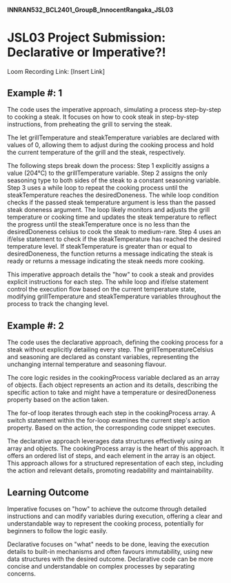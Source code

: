 #### INNRAN532_BCL2401_GroupB_InnocentRangaka_JSL03

# JSL03 Project Submission: Declarative or Imperative?!

Loom Recording Link: [Insert Link]

## Example #: 1 

The code uses the imperative approach, simulating a process step-by-step to cooking a steak. It focuses on how to cook steak in step-by-step instructions, from preheating the grill to serving the steak.

The let grillTemperature and steakTemperature variables are declared with values of 0, allowing them to adjust during the cooking process and hold the current temperature of the grill and the steak, respectively.

The following steps break down the process:
Step 1 explicitly assigns a value (204°C) to the grillTemperature variable. 
Step 2 assigns the only seasoning type to both sides of the steak to a constant seasoning variable. 
Step 3 uses a while loop to repeat the cooking process until the steakTemperature reaches the desiredDoneness. The while loop condition checks if the passed steak temperature argument is less than the passed steak doneness argument. The loop likely monitors and adjusts the grill temperature or cooking time and updates the steak temperature to reflect the progress until the steakTemperature once is no less than the desiredDoneness celsius to cook the steak to medium-rare.
Step 4 uses an if/else statement to check if the steakTemperature has reached the desired temperature level. If steakTemperature is greater than or equal to desiredDoneness, the function returns a message indicating the steak is ready or returns a message indicating the steak needs more cooking.

This imperative approach details the "how" to cook a steak and provides explicit instructions for each step. The while loop and if/else statement control the execution flow based on the current temperature state, modifying grillTemperature and steakTemperature variables throughout the process to track the changing level.


## Example #: 2

The code uses the declarative approach, defining the cooking process for a steak without explicitly detailing every step. The grillTemperatureCelsius and seasoning are declared as constant variables, representing the unchanging internal temperature and seasoning flavour.

The core logic resides in the cookingProcess variable declared as an array of objects. Each object represents an action and its details, describing the specific action to take and might have a temperature or desiredDoneness property based on the action taken.

The for-of loop iterates through each step in the cookingProcess array. A switch statement within the for-loop examines the current step's action property. Based on the action, the corresponding code snippet executes.

The declarative approach leverages data structures effectively using an array and objects. The cookingProcess array is the heart of this approach. It offers an ordered list of steps, and each element in the array is an object. This approach allows for a structured representation of each step, including the action and relevant details, promoting readability and maintainability.

## Learning Outcome

Imperative focuses on "how" to achieve the outcome through detailed instructions and can modify variables during execution, offering a clear and understandable way to represent the cooking process, potentially for beginners to follow the logic easily.

Declarative focuses on "what" needs to be done, leaving the execution details to built-in mechanisms and often favours immutability, using new data structures with the desired outcome. Declarative code can be more concise and understandable on complex processes by separating concerns.